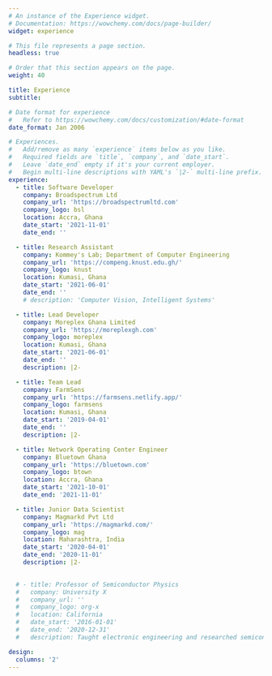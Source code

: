```yaml
---
# An instance of the Experience widget.
# Documentation: https://wowchemy.com/docs/page-builder/
widget: experience

# This file represents a page section.
headless: true

# Order that this section appears on the page.
weight: 40

title: Experience
subtitle:

# Date format for experience
#   Refer to https://wowchemy.com/docs/customization/#date-format
date_format: Jan 2006

# Experiences.
#   Add/remove as many `experience` items below as you like.
#   Required fields are `title`, `company`, and `date_start`.
#   Leave `date_end` empty if it's your current employer.
#   Begin multi-line descriptions with YAML's `|2-` multi-line prefix.
experience:
  - title: Software Developer
    company: Broadspectrum Ltd
    company_url: 'https://broadspectrumltd.com'
    company_logo: bsl
    location: Accra, Ghana
    date_start: '2021-11-01'
    date_end: ''

  - title: Research Assistant
    company: Kommey's Lab; Department of Computer Engineering
    company_url: 'https://compeng.knust.edu.gh/'
    company_logo: knust
    location: Kumasi, Ghana
    date_start: '2021-06-01'
    date_end: ''
    # description: 'Computer Vision, Intelligent Systems'

  - title: Lead Developer
    company: Moreplex Ghana Limited 
    company_url: 'https://moreplexgh.com'
    company_logo: moreplex
    location: Kumasi, Ghana
    date_start: '2021-06-01'
    date_end: ''
    description: |2-

  - title: Team Lead
    company: FarmSens 
    company_url: 'https://farmsens.netlify.app/'
    company_logo: farmsens
    location: Kumasi, Ghana
    date_start: '2019-04-01'
    date_end: ''
    description: |2-

  - title: Network Operating Center Engineer
    company: Bluetown Ghana
    company_url: 'https://bluetown.com'
    company_logo: btown
    location: Accra, Ghana
    date_start: '2021-10-01'
    date_end: '2021-11-01'

  - title: Junior Data Scientist
    company: Magmarkd Pvt Ltd
    company_url: 'https://magmarkd.com/'
    company_logo: mag
    location: Maharashtra, India
    date_start: '2020-04-01'
    date_end: '2020-11-01'
    description: |2-

       
  # - title: Professor of Semiconductor Physics
  #   company: University X
  #   company_url: ''
  #   company_logo: org-x
  #   location: California
  #   date_start: '2016-01-01'
  #   date_end: '2020-12-31'
  #   description: Taught electronic engineering and researched semiconductor physics.

design:
  columns: '2'
---
```


